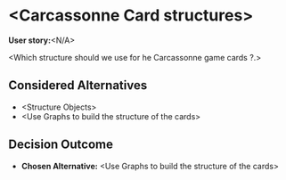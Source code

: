 # \<Carcassonne Card structures\>

**User story:**\<N/A\>

\<Which structure should we use for he Carcassonne game cards ?.\>

## Considered Alternatives

* \<Structure Objects\>
* \<Use Graphs to build the structure of the cards\>


## Decision Outcome

* **Chosen Alternative:** \<Use Graphs to build the structure of the cards\>

